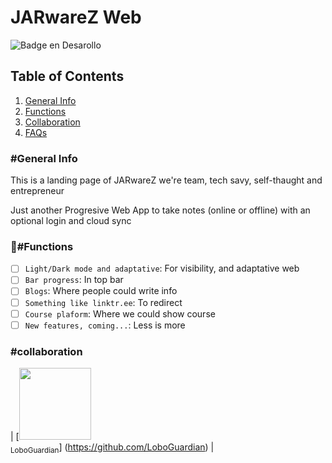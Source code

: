 # JARwareZ Web

  ![Badge en Desarollo](https://img.shields.io/badge/STATUS-EN%20DESAROLLO-green)

## Table of Contents
1. [General Info](#general-info)
2. [Functions](#Functions)
4. [Collaboration](#collaboration)
5. [FAQs](#faqs)

### #General Info

This is a landing page of JARwareZ we're team, tech savy, self-thaught and entrepreneur

Just another Progresive Web App to take notes (online or offline)
with an optional login and cloud sync

### :hammer:#Functions
- [ ] `Light/Dark mode and adaptative`: For visibility, and adaptative web
- [ ] `Bar progress`: In top bar
- [ ] `Blogs`: Where people could write info
- [ ] `Something like linktr.ee`: To redirect
- [ ] `Course plaform`: Where we could show course
- [ ] `New features, coming...`: Less is more

### #collaboration

| [<img src="https://avatars.githubusercontent.com/u/30099451?s=400&u=7c80d9c31fdc6d01875238e134e65c13281fe3e6&v=4" width=115><br><sub>LoboGuardian</sub>]  (https://github.com/LoboGuardian) |
